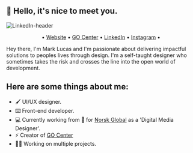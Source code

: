 ## 👋 Hello, it's nice to meet you.

![LinkedIn-header](https://user-images.githubusercontent.com/10834045/175027328-0ac0be2a-67f7-49e0-8366-3d1fc98bddf5.png)

<p align="center">
  •
  <a href="http://www.mjlucas.co.uk/">Website</a>
  •
  <a href="https://gocenter.co.uk/">GO Center</a> 
  •
  <a href="https://www.linkedin.com/in/markjohnlucas/">LinkedIn</a> 
  •
  <a href="https://www.instagram.com/markj.lucas/">Instagram</a> 
  •
</p>

Hey there, I'm Mark Lucas and I'm passionate about delivering impactful solutions to peoples lives through design. I'm a self-taught designer who sometimes takes the risk and crosses the line into the open world of development.

## Here are some things about me:

- 🖌 UI/UX designer.
- ⌨️ Front-end developer.
- 💻 Currently working from 🏡 for [Norsk Global](https://norsk.global/) as a 'Digital Media Designer'.
- ⚡️ Creator of [GO Center](http://www.gocenter.co.uk)
- 👨‍💻 Working on multiple projects.

<!--
**markjohnlucas/markjohnlucas** is a ✨ _special_ ✨ repository because its `README.md` (this file) appears on your GitHub profile.

Here are some ideas to get you started:

- 🔭 I’m currently working on ...
- 🌱 I’m currently learning ...
- 👯 I’m looking to collaborate on ...
- 🤔 I’m looking for help with ...
- 💬 Ask me about ...
- 📫 How to reach me: ...
- 😄 Pronouns: ...
- ⚡ Fun fact: ...
- 🌕 Founder of [Lunar Inc](http://www.lunarinc.co.uk).
-->
